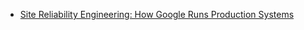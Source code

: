 
* [Site Reliability Engineering: How Google Runs Production Systems](https://landing.google.com/sre/)